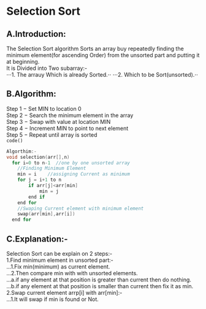 Selection Sort
==================
A.Introduction: 
--------------- 
The Selection Sort algorithm Sorts an array buy repeatedly finding the minimum element(for ascending Order) from the unsorted part and putting it at beginning.  
It is Divided into Two subarray:-  
⋅⋅⋅1. The arrauy Which is already Sorted.⋅⋅
⋅⋅⋅2. Which to be Sort(unsorted).⋅⋅

B.Algorithm:  
------------
Step 1 − Set MIN to location 0  
Step 2 − Search the minimum element in the array  
Step 3 − Swap with value at location MIN  
Step 4 − Increment MIN to point to next element  
Step 5 − Repeat until array is sorted  
`code()`
```C
Algorthim:-
void selection(arr[],n)  
  for i=0 to n-1  //one by one unsorted array  
    //Finding Minimum Element  
 	min = i    //assigning Current as minimum  
	for j = i+1 to n  
		if arr[j]<arr[min]  
			min = j  
		end if  
	end for	  
	//Swaping Current element with minimum element  
	swap(arr[min],arr[i])  
  end for  
```
C.Explanation:-  
---------------
Selection Sort can be explain on 2 steps:-  
1.Find minimum element in unsorted part:-   
		...1.Fix min(minimum) as current element.  
		...2.Then compare min with with unsorted elements.  
				...a.if any element at that position is greater than current then do nothing.  
				...b.if any element at that position is smaller than current then fix it as min.   
2.Swap current element arrp[i] with arr[min]:-  
		...1.It will swap if min is found or Not.  

 
